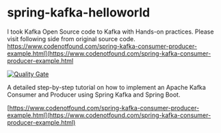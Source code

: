 # spring-kafka-helloworld

I took Kafka Open Source code to Kafka with Hands-on practices. Please visit following side from original source code.
https://www.codenotfound.com/spring-kafka-consumer-producer-example.html](https://www.codenotfound.com/spring-kafka-consumer-producer-example.html

[![Quality Gate](https://sonarcloud.io/api/badges/gate?key=com.codenotfound:spring-kafka-helloworld)](https://sonarcloud.io/dashboard/index/com.codenotfound:spring-kafka-helloworld)

A detailed step-by-step tutorial on how to implement an Apache Kafka Consumer and Producer using Spring Kafka and Spring Boot.

[https://www.codenotfound.com/spring-kafka-consumer-producer-example.html](https://www.codenotfound.com/spring-kafka-consumer-producer-example.html)
